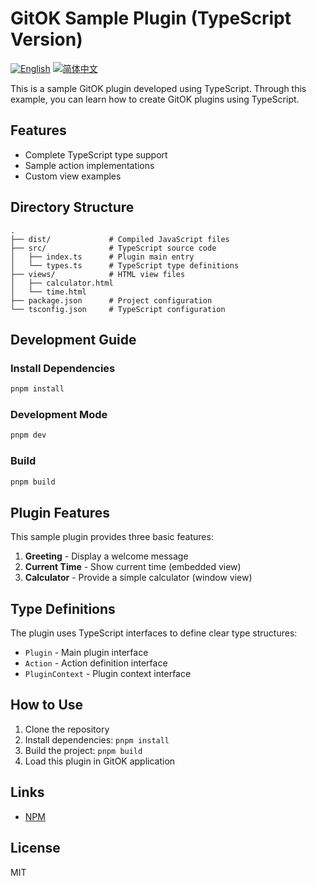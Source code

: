 # GitOK Sample Plugin (TypeScript Version)

[![English](https://img.shields.io/badge/English-Click-yellow)](README.md)
[![简体中文](https://img.shields.io/badge/中文文档-点击查看-orange)](README-zh.md)

This is a sample GitOK plugin developed using TypeScript. Through this example, you can learn how to create GitOK plugins using TypeScript.

## Features

- Complete TypeScript type support
- Sample action implementations
- Custom view examples

## Directory Structure

```tree
.
├── dist/             # Compiled JavaScript files
├── src/              # TypeScript source code
│   ├── index.ts      # Plugin main entry
│   └── types.ts      # TypeScript type definitions
├── views/            # HTML view files
│   ├── calculator.html
│   └── time.html
├── package.json      # Project configuration
└── tsconfig.json     # TypeScript configuration
```

## Development Guide

### Install Dependencies

```bash
pnpm install
```

### Development Mode

```bash
pnpm dev
```

### Build

```bash
pnpm build
```

## Plugin Features

This sample plugin provides three basic features:

1. **Greeting** - Display a welcome message
2. **Current Time** - Show current time (embedded view)
3. **Calculator** - Provide a simple calculator (window view)

## Type Definitions

The plugin uses TypeScript interfaces to define clear type structures:

- `Plugin` - Main plugin interface
- `Action` - Action definition interface
- `PluginContext` - Plugin context interface

## How to Use

1. Clone the repository
2. Install dependencies: `pnpm install`
3. Build the project: `pnpm build`
4. Load this plugin in GitOK application

## Links

- [NPM](https://www.npmjs.com/package/@coffic/buddy-example-plugin)

## License

MIT
